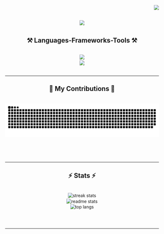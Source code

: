 <img align="right" src="https://visitor-badge.laobi.icu/badge?page_id=wensespl.wensespl&format=true" />

<h1 align="center">
    <img src="https://readme-typing-svg.herokuapp.com/?font=Righteous&size=35&center=true&vCenter=true&width=500&height=70&duration=4000&lines=Hi+There!+👋;+I'm+Wenses+Penadillo!;" />
</h1>

<h2 align="center">⚒️ Languages-Frameworks-Tools ⚒️</h2>
<br/>
<div align="center">
    <img src="https://skillicons.dev/icons?i=nodejs,github,py,javascript,ts,express,mongodb,c,cpp" /><br>
    <img src="https://skillicons.dev/icons?i=react,redux,tailwind,bootstrap,materialui,postgres,redis,mysql,html,css,vscode,figma,git" />
</div>

<br/>
<hr/>

<div align="center">
  <h2>🐍 My Contributions 🐍</h2>
  <br>
  <img alt="snake eating my contributions" src="https://raw.githubusercontent.com/wensespl/wensespl/output/github-contribution-grid-snake.svg" />
  
  <br/><br/><br/>
</div>

<hr/>

<h2 align="center">⚡ Stats ⚡</h2>
<br>
<div align=center>
  <img align="center" src="https://streak-stats.demolab.com/?user=wensespl&count_private=true&theme=radical&border_radius=10" alt="streak stats"/><br/>
  <img align="center" src="https://wensespl-github-readme-stats.vercel.app/api?username=wensespl&count_private=true&show_icons=true&theme=radical&border_radius=10" alt="readme stats" /><br/>
  <img align="center" src="https://wensespl-github-readme-stats.vercel.app/api/top-langs/?username=wensespl&hide=HTML&langs_count=8&layout=donut&theme=radical&border_radius=10&size_weight=0.5&count_weight=0.5&exclude_repo=github-readme-stats" alt="top langs" />
</div>

<br/><br/>
<hr/>

<!--
**wencez432/wencez432** is a ✨ _special_ ✨ repository because its `README.md` (this file) appears on your GitHub profile.

Here are some ideas to get you started:

- 🔭 I’m currently working on ...
- 🌱 I’m currently learning ...
- 👯 I’m looking to collaborate on ...
- 🤔 I’m looking for help with ...
- 💬 Ask me about ...
- 📫 How to reach me: ...
- 😄 Pronouns: ...
- ⚡ Fun fact: ...
-->
